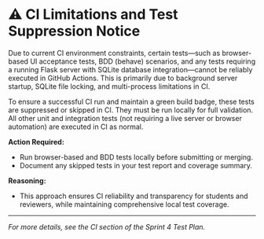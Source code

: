 # ⚠️ CI Limitations and Test Suppression Notice

Due to current CI environment constraints, certain tests—such as browser-based UI acceptance tests, BDD (behave) scenarios, and any tests requiring a running Flask server with SQLite database integration—cannot be reliably executed in GitHub Actions. This is primarily due to background server startup, SQLite file locking, and multi-process limitations in CI.

To ensure a successful CI run and maintain a green build badge, these tests are suppressed or skipped in CI. They must be run locally for full validation. All other unit and integration tests (not requiring a live server or browser automation) are executed in CI as normal.

**Action Required:**
- Run browser-based and BDD tests locally before submitting or merging.
- Document any skipped tests in your test report and coverage summary.

**Reasoning:**
- This approach ensures CI reliability and transparency for students and reviewers, while maintaining comprehensive local test coverage.

---

*For more details, see the CI section of the Sprint 4 Test Plan.*
